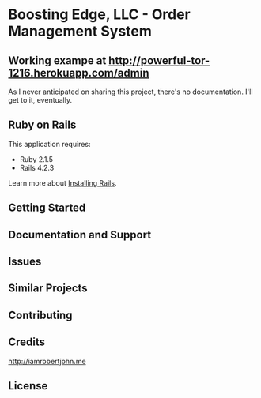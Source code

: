Boosting Edge, LLC - Order Management System
================

Working exampe at http://powerful-tor-1216.herokuapp.com/admin
-----------

As I never anticipated on sharing this project, there's no documentation. I'll
get to it, eventually.

Ruby on Rails
-------------

This application requires:

- Ruby 2.1.5
- Rails 4.2.3

Learn more about [Installing Rails](http://railsapps.github.io/installing-rails.html).

Getting Started
---------------

Documentation and Support
-------------------------

Issues
-------------

Similar Projects
----------------

Contributing
------------

Credits
-------
http://iamrobertjohn.me

License
-------
